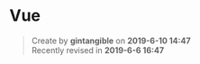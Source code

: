 # Vue

> Create by **gintangible** on **2019-6-10 14:47**  
> Recently revised in **2019-6-6 16:47**
